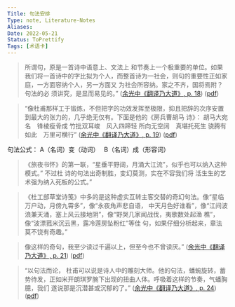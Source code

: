 ```yaml
---
Title: 句法安排 
Type: note, Literature-Notes 
Aliases: 
Date: 2022-05-21
Status: ToPrettify 
Tags: [术语卡]
---
```



> 所谓句，原是一首诗中语意上、文法上 和节奏上一个极重要的单位。如果我们将一首诗中的字比拟为个人，而整首诗为一社会，则句的重要性正如家庭，一方面容纳个人，另一方面又 为社会所容纳。家之不齐，国将焉附？句法的必 须讲究，是显而易见的。” ([余光中《翻译乃大道》, p. 18](zotero://select/library/items/WJ73K8PV)) ([pdf](zotero://open-pdf/library/items/9AQ6RCX4?page=18&annotation=PQKZTDUK))


>“像杜甫那样工于锻炼，不但把字的功效发挥至极限，抑且把辞的次序安置到最大的张力的，几乎绝无仅有。下面是他的《房兵曹胡马 诗》： 胡马大宛名　锋棱瘦骨成 竹批双耳峻　风入四蹄轻 所向无空阔　真堪托死生 骁腾有如此　万里可横行” ([余光中《翻译乃大道》, p. 19](zotero://select/library/items/WJ73K8PV)) ([pdf](zotero://open-pdf/library/items/9AQ6RCX4?page=19&annotation=82RWGYWB))


句法公式： 
A（名词）变（动词）　
B（名词）成（形容词）

>《旅夜书怀》的第一联，“星垂平野阔，月涌大江流”，似乎也可以纳入这种模式。”
> 不过杜 诗的句法出奇制胜，变幻莫测，实在不容我们将 活生生的艺术强为纳入死板的公式。” 

 >《杜工部草堂诗笺》中多的是这种虚实互转主客交替的奇幻句法。像“星临万户动，月傍九霄多”，像“永夜角声悲自语， 中天月色好谁看”，像“江间波浪兼天涌，塞上风云接地阴”，像“野哭几家闻战伐，夷歌数处起渔 樵”，像“波漂菰米沉云黑，露冷莲房坠粉红”等佳 句，如果仔细分析起来，章法莫不饶有奇趣。” 

> 像这样的奇句，我至少读过千遍以上，但至今也不曾读厌。” 
> ([余光中《翻译乃大道》, p. 21](zotero://select/library/items/WJ73K8PV)) ([pdf](zotero://open-pdf/library/items/9AQ6RCX4?page=21&annotation=4GNR9BUI))

> “以句法而论， 杜甫可以说是诗人中的雕刻大师。他的句法，蟠蜿旋转，蓄势待发，正如米开朗琪罗腕下出现的扭曲人体。呼吸着这样的节奏，气蟠胸臆，我们 遂说那是沉潜甚或沉郁的了。” ([余光中《翻译乃大道》, p. 24](zotero://select/library/items/WJ73K8PV)) ([pdf](zotero://open-pdf/library/items/9AQ6RCX4?page=24&annotation=YA3DPUHU))